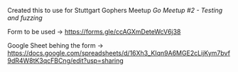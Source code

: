 Created this to use for Stuttgart Gophers Meetup *Go Meetup #2 - Testing and fuzzing*

Form to be used -> https://forms.gle/ccAGXmDeteWcV6j38

Google Sheet behing the form -> https://docs.google.com/spreadsheets/d/16Xh3_KIqn9A6MGE2cLijKym7bvf9dR4W8tK3qcFBCng/edit?usp=sharing